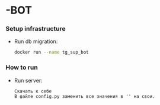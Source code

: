 # -BOT


### Setup infrastructure

- Run db migration:

    ```bash
    docker run --name tg_sup_bot
    ```

### How to run

- Run server:

    ```
    Скачать к себе  
    В файле config.py заменить все значения в '' на свои.
    ```
